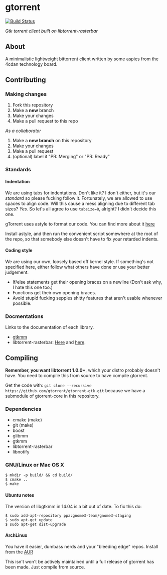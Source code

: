 # gtorrent
[![Build Status](https://travis-ci.org/gtorrent/gtorrent-gtk.svg?branch=master)](https://travis-ci.org/gtorrent/gtorrent-gtk)

*Gtk torrent client built on libtorrent-rasterbar*

## About
A minimalistic lightweight bittorrent client written by some aspies from the 4cdan technology board.

## Contributing
### Making changes
1. Fork this repository
2. Make a **new** branch
3. Make your changes
4. Make a pull request to this repo

*As a collaborator*

1. Make a **new branch** on this repository
2. Make your changes
3. Make a pull request
4. (optional) label it "PR: Merging" or "PR: Ready"

### Standards
#### Indentation
We are using tabs for indentations. Don't like it? I don't either, but it's our
*standard* so please fucking follow it.  Fortunately, we are allowed to use
spaces to align code. Will this cause a mess aligning due to different tab
sizes? *Yes.* So let's all agree to use `tabsize=8`, alright? I didn't decide
this one.

gTorrent uses astyle to format our code. You can find more about it
[here](http://astyle.sourceforge.net/)

Install astyle, and then run the convenient script somewhere at the root of the
repo, so that somebody else doesn't have to fix your retarded indents.

#### Coding style
We are using our own, loosely based off kernel style. If something's not
specified here, either follow what others have done or use your better
judgement.

- If/else statements get their opening braces on a newline (Don't ask why, I
  hate this one too.)
- Functions get their own opening braces.
- Avoid stupid fucking sepples shitty features that aren't usable whenever
  possible.

### Docmentations
Links to the documentation of each library.
- [gtkmm](https://developer.gnome.org/gtkmm/3.12/)
- libtorrent-rasterbar: [Here](http://libtorrent.org/reference.html) and [here](http://libtorrent.org/manual.html).

## Compiling
**Remember, you want libtorrent 1.0.0+**, which your distro probably doesn't
have. You need to compile this from source to have compile gtorrent.

Get the code with:
``git clone --recursive https://github.com/gtorrent/gtorrent-gtk.git``
because we have a submodule of gtorrent-core in this repository.

### Dependencies
- cmake (make)
- git (make)
- boost
- glibmm
- gtkmm
- libtorrent-rasterbar
- libnotify

### GNU/Linux or Mac OS X
```
$ mkdir -p build/ && cd build/
$ cmake ..
$ make
```

#### Ubuntu notes
The version of libgtkmm in 14.04 is a bit out of date. To fix this do:

```
$ sudo add-apt-repository ppa:gnome3-team/gnome3-staging
$ sudo apt-get update
$ sudo apt-get dist-upgrade
```

#### ArchLinux
You have it easier, dumbass nerds and your "bleeding edge" repos.
Install from the [AUR](https://aur.archlinux.org/packages/gtorrent/)

This isn't won't be actively maintained until a full release of gtorrent has
been made. Just compile from source.
